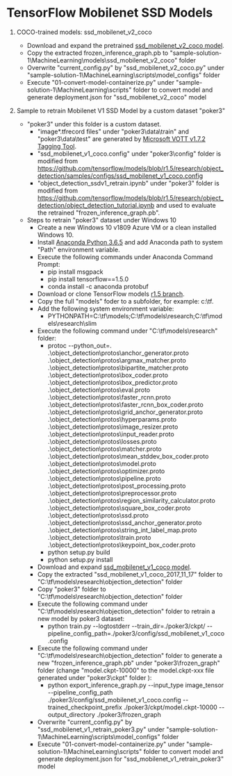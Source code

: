 # TensorFlow Mobilenet SSD Models

1. COCO-trained models: ssd_mobilenet_v2_coco
    * Download and expand the pretrained [ssd_mobilenet_v2_coco model](http://download.tensorflow.org/models/object_detection/ssd_mobilenet_v2_coco_2018_03_29.tar.gz).
    * Copy the extracted frozen_inference_graph.pb to "sample-solution-1\MachineLearning\models\ssd_mobilenet_v2_coco" folder
    * Overwrite "current_config.py" by "ssd_mobilenet_v2_coco.py" under "sample-solution-1\MachineLearning\scripts\model_configs" folder
    * Execute "01-convert-model-containerize.py" under "sample-solution-1\MachineLearning\scripts" folder to convert model and generate deployment.json for "ssd_mobilenet_v2_coco" model

2. Sample to retrain Mobilenet V1 SSD Model by a custom dataset "poker3"
    * "poker3" under this folder is a custom dataset.
      * "image*.tfrecord files" under "poker3\data\train" and "poker3\data\test" are generated by [Microsoft VOTT v1.7.2 Tagging Tool](https://github.com/Microsoft/VoTT). 
      * "ssd_mobilenet_v1_coco.config" under "poker3\config" folder is modified from https://github.com/tensorflow/models/blob/r1.5/research/object_detection/samples/configs/ssd_mobilenet_v1_coco.config
      * "object_detection_ssdv1_retrain.ipynb" under "poker3" folder is modified from https://github.com/tensorflow/models/blob/r1.5/research/object_detection/object_detection_tutorial.ipynb and used to evaluate the retrained "frozen_inference_graph.pb".
    * Steps to retrain "poker3" dataset under Windows 10
      * Create a new Windows 10 v1809 Azure VM or a clean installed Windows 10.
      * Install [Anaconda Python 3.6.5](https://repo.anaconda.com/archive/Anaconda3-5.2.0-Windows-x86_64.exe) and add Anaconda path to system "Path" environment variable.
      * Execute the following commands under Anaconda Command Prompt:
        * pip install msgpack
        * pip install tensorflow==1.5.0
        * conda install -c anaconda protobuf
      * Download or clone TensorFlow models [r1.5 branch](https://github.com/tensorflow/models/tree/r1.5).
      * Copy the full "models" foder to a subfolder, for example: c:\tf.
      * Add the following system environment variable:
        * PYTHONPATH=C:\tf\models;C:\tf\models\research;C:\tf\models\research\slim
      * Execute the following command under "C:\tf\models\research" folder:
        * protoc --python_out=. .\object_detection\protos\anchor_generator.proto .\object_detection\protos\argmax_matcher.proto .\object_detection\protos\bipartite_matcher.proto .\object_detection\protos\box_coder.proto .\object_detection\protos\box_predictor.proto .\object_detection\protos\eval.proto .\object_detection\protos\faster_rcnn.proto .\object_detection\protos\faster_rcnn_box_coder.proto .\object_detection\protos\grid_anchor_generator.proto .\object_detection\protos\hyperparams.proto .\object_detection\protos\image_resizer.proto .\object_detection\protos\input_reader.proto .\object_detection\protos\losses.proto .\object_detection\protos\matcher.proto .\object_detection\protos\mean_stddev_box_coder.proto .\object_detection\protos\model.proto .\object_detection\protos\optimizer.proto .\object_detection\protos\pipeline.proto .\object_detection\protos\post_processing.proto .\object_detection\protos\preprocessor.proto .\object_detection\protos\region_similarity_calculator.proto .\object_detection\protos\square_box_coder.proto .\object_detection\protos\ssd.proto .\object_detection\protos\ssd_anchor_generator.proto .\object_detection\protos\string_int_label_map.proto .\object_detection\protos\train.proto .\object_detection\protos\keypoint_box_coder.proto
        * python setup.py build
        * python setup.py install
      * Download and expand [ssd_mobilenet_v1_coco model](http://download.tensorflow.org/models/object_detection/ssd_mobilenet_v1_coco_2017_11_17.tar.gz).
      * Copy the extracted "ssd_mobilenet_v1_coco_2017_11_17" folder to "C:\tf\models\research\objection_detection" folder
      * Copy "poker3" folder to "C:\tf\models\research\objection_detection" folder
      * Execute the following command under "C:\tf\models\research\objection_detection" folder to retrain a new model by poker3 dataset:
        * python train.py --logtostderr --train_dir=./poker3/ckpt/ --pipeline_config_path=./poker3/config/ssd_mobilenet_v1_coco.config
      * Execute the following command under "C:\tf\models\research\objection_detection" folder to generate a new "frozen_inference_graph.pb" under "poker3\frozen_graph" folder (change "model.ckpt-10000" to the model.ckpt-xxx file generated under "poker3\ckpt" folder ):
        * python export_inference_graph.py --input_type image_tensor --pipeline_config_path ./poker3/config/ssd_mobilenet_v1_coco.config --trained_checkpoint_prefix ./poker3/ckpt/model.ckpt-10000 --output_directory ./poker3/frozen_graph
      * Overwrite "current_config.py" by "ssd_mobilenet_v1_retrain_poker3.py" under "sample-solution-1\MachineLearning\scripts\model_configs" folder
      * Execute "01-convert-model-containerize.py" under "sample-solution-1\MachineLearning\scripts" folder to convert model and generate deployment.json for "ssd_mobilenet_v1_retrain_poker3" model



    

